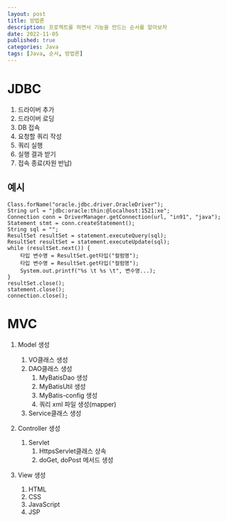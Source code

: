 ```yaml
---
layout: post
title: 방법론
description: 프로젝트를 하면서 기능을 만드는 순서를 알아보자
date: 2022-11-05
published: true
categories: Java
tags: [Java, 순서, 방법론]
---
```

# JDBC
1. 드라이버 추가
2. 드라이버 로딩
3. DB 접속
4. 요청할 쿼리 작성
5. 쿼리 실행
6. 실행 결과 받기
7. 접속 종료(자원 반납)
## 예시
	Class.forName("oracle.jdbc.driver.OracleDriver");
	String url = "jdbc:oracle:thin:@localhost:1521:xe";
	Connection conn = DriverManager.getConnection(url, "in91", "java");
    Statement stmt = conn.createStatement();
    String sql = "";
    ResultSet resultSet = statement.executeQuery(sql);
    ResultSet resultSet = statement.executeUpdate(sql);
    while (resultSet.next()) {
        타입 변수명 = ResultSet.get타입("컬럼명");
        타입 변수명 = ResultSet.get타입("컬럼명");
		System.out.printf("%s \t %s \t", 변수명...);
    }
    resultSet.close();
	statement.close();
	connection.close();

# MVC
1. Model 생성
   1) VO클래스 생성
   2) DAO클래스 생성
      1) MyBatisDao 생성
      2) MyBatisUtil 생성
      3) MyBatis-config 생성
      4) 쿼리 xml 파일 생성(mapper)
   3) Service클래스 생성

2. Controller 생성
   1) Servlet
      1) HttpsServlet클래스 상속
      2) doGet, doPost 메서드 생성

3. View 생성
   1) HTML
   2) CSS
   3) JavaScript
   4) JSP